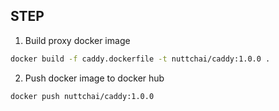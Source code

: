 ## STEP

1. Build proxy docker image

```bash
docker build -f caddy.dockerfile -t nuttchai/caddy:1.0.0 .
```

2. Push docker image to docker hub

```bash
docker push nuttchai/caddy:1.0.0
```
